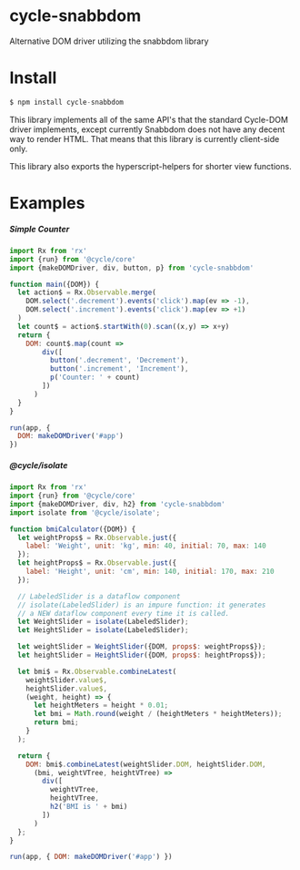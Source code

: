 # cycle-snabbdom
Alternative DOM driver utilizing the snabbdom library

# Install
```js
$ npm install cycle-snabbdom
```

This library implements all of the same API's that the standard Cycle-DOM driver implements, except currently Snabbdom does not have any decent way to render HTML. That means that this library is currently client-side only.

This library also exports the hyperscript-helpers for shorter view functions.
# Examples

##### Simple Counter
```js
import Rx from 'rx'
import {run} from '@cycle/core'
import {makeDOMDriver, div, button, p} from 'cycle-snabbdom'

function main({DOM}) {
  let action$ = Rx.Observable.merge(
    DOM.select('.decrement').events('click').map(ev => -1),
    DOM.select('.increment').events('click').map(ev => +1)
  )
  let count$ = action$.startWith(0).scan((x,y) => x+y)
  return {
    DOM: count$.map(count =>
        div([
          button('.decrement', 'Decrement'),
          button('.increment', 'Increment'),
          p('Counter: ' + count)
        ])
      )
  }
}

run(app, {
  DOM: makeDOMDriver('#app')
})
```

##### @cycle/isolate
```js
import Rx from 'rx'
import {run} from '@cycle/core'
import {makeDOMDriver, div, h2} from 'cycle-snabbdom'
import isolate from '@cycle/isolate';

function bmiCalculator({DOM}) {
  let weightProps$ = Rx.Observable.just({
    label: 'Weight', unit: 'kg', min: 40, initial: 70, max: 140
  });
  let heightProps$ = Rx.Observable.just({
    label: 'Height', unit: 'cm', min: 140, initial: 170, max: 210
  });

  // LabeledSlider is a dataflow component
  // isolate(LabeledSlider) is an impure function: it generates
  // a NEW dataflow component every time it is called.
  let WeightSlider = isolate(LabeledSlider);
  let HeightSlider = isolate(LabeledSlider);

  let weightSlider = WeightSlider({DOM, props$: weightProps$});
  let heightSlider = HeightSlider({DOM, props$: heightProps$});

  let bmi$ = Rx.Observable.combineLatest(
    weightSlider.value$,
    heightSlider.value$,
    (weight, height) => {
      let heightMeters = height * 0.01;
      let bmi = Math.round(weight / (heightMeters * heightMeters));
      return bmi;
    }
  );

  return {
    DOM: bmi$.combineLatest(weightSlider.DOM, heightSlider.DOM,
      (bmi, weightVTree, heightVTree) =>
        div([
          weightVTree,
          heightVTree,
          h2('BMI is ' + bmi)
        ])
      )
  };
}

run(app, { DOM: makeDOMDriver('#app') })
```

